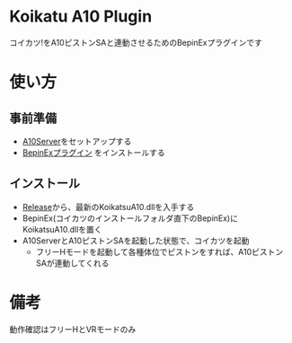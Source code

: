 # Koikatu A10 Plugin

コイカツ!をA10ピストンSAと連動させるためのBepinExプラグインです

# 使い方

## 事前準備

- [A10Server](https://github.com/amateras977/A10Server)をセットアップする
- [BepinExプラグイン](https://github.com/BepInEx/BepInEx/wiki/Installation_jp) をインストールする

## インストール

- [Release](https://github.com/amateras977/A10Server/releases)から、最新のKoikatsuA10.dllを入手する
- BepinEx(コイカツのインストールフォルダ直下のBepinEx)にKoikatsuA10.dllを置く
- A10ServerとA10ピストンSAを起動した状態で、コイカツを起動
  - フリーHモードを起動して各種体位でピストンをすれば、A10ピストンSAが連動してくれる

# 備考

動作確認はフリーHとVRモードのみ



